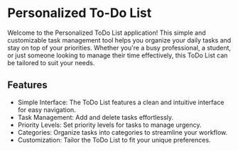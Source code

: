 # Personalized To-Do List

Welcome to the Personalized ToDo List application! This simple and customizable task management tool helps you organize your daily tasks and stay on top of your priorities. Whether you're a busy professional, a student, or just someone looking to manage their time effectively, this ToDo List can be tailored to suit your needs.

## Features
- Simple Interface: The ToDo List features a clean and intuitive interface for easy navigation.
- Task Management: Add and delete tasks effortlessly.
- Priority Levels: Set priority levels for tasks to manage urgency.
- Categories: Organize tasks into categories to streamline your workflow.
- Customization: Tailor the ToDo List to fit your unique preferences.